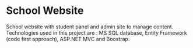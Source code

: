 School Website
=============

School website with student panel and admin site to manage content.
Technologies used in this project are : MS SQL database, Entity Framework (code first approach), ASP.NET MVC and Boostrap.
